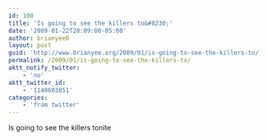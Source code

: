 ```yaml
---
id: 100
title: 'Is going to see the killers to&#8230;'
date: '2009-01-22T20:09:00-05:00'
author: brianyee0
layout: post
guid: 'http://www.brianyee.org/2009/01/is-going-to-see-the-killers-to/'
permalink: /2009/01/is-going-to-see-the-killers-to/
aktt_notify_twitter:
    - 'no'
aktt_twitter_id:
    - '1140603851'
categories:
    - 'from twitter'
---
```


Is going to see the killers tonite